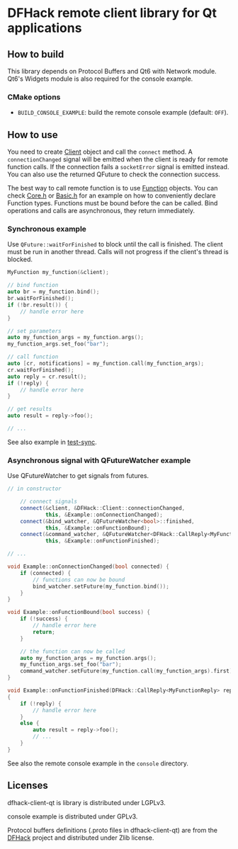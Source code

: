 DFHack remote client library for Qt applications
================================================

How to build
------------

This library depends on Protocol Buffers and Qt6 with Network module. Qt6's
Widgets module is also required for the console example.

### CMake options

 - `BUILD_CONSOLE_EXAMPLE`: build the remote console example (default: `OFF`).


How to use
----------

You need to create [Client](dfhack-client-qt/Client.h) object and call the
`connect` method. A `connectionChanged` signal will be emitted when the client
is ready for remote function calls. If the connection fails a `socketError`
signal is emitted instead. You can also use the returned QFuture to check the
connection success.

The best way to call remote function is to use
[Function](dfhack-client-qt/Function.h) objects. You can check
[Core.h](dfhack-client-qt/Core.h) or [Basic.h](dfhack-client-qt/Basic.h) for an
example on how to conveniently declare Function types. Functions must be bound
before the can be called. Bind operations and calls are asynchronous, they
return immediately. 

### Synchronous example

Use `QFuture::waitForFinished` to block until the call is finished. The client
must be run in another thread. Calls will not progress if the client's thread
is blocked.

```c++
MyFunction my_function(&client);

// bind function
auto br = my_function.bind();
br.waitForFinished();
if (!br.result()) {
    // handle error here
}

// set parameters
auto my_function_args = my_function.args();
my_function_args.set_foo("bar");

// call function
auto [cr, notifications] = my_function.call(my_function_args);
cr.waitForFinished();
auto reply = cr.result();
if (!reply) {
    // handle error here
}

// get results
auto result = reply->foo();

// ...
```

See also example in [test-sync](test/test-sync.cpp).


### Asynchronous signal with QFutureWatcher example

Use QFutureWatcher to get signals from futures.

```c++
// in constructor

    // connect signals
    connect(&client, &DFHack::Client::connectionChanged,
            this, &Example::onConnectionChanged);
    connect(&bind_watcher, &QFutureWatcher<bool>::finished,
            this, &Example::onFunctionBound);
    connect(&command_watcher, &QFutureWatcher<DFHack::CallReply<MyFunctionReply>>::finished,
            this, &Example::onFunctionFinished);

// ...

void Example::onConnectionChanged(bool connected) {
    if (connected) {
        // functions can now be bound
        bind_watcher.setFuture(my_function.bind());
    }
}

void Example::onFunctionBound(bool success) {
    if (!success) {
        // handle error here
        return;
    }

    // the function can now be called
    auto my_function_args = my_function.args();
    my_function_args.set_foo("bar");
    command_watcher.setFuture(my_function.call(my_function_args).first);
}

void Example::onFunctionFinished(DFHack::CallReply<MyFunctionReply> reply)
{
    if (!reply) {
        // handle error here
    }
    else {
        auto result = reply->foo();
        // ...
    }
}
```

See also the remote console example in the `console` directory.


Licenses
--------

dfhack-client-qt is library is distributed under LGPLv3.

console example is distributed under GPLv3.

Protocol buffers definitions (.proto files in dfhack-client-qt) are from the
[DFHack](https://github.com/DFHack/dfhack/) project and distributed under Zlib
license.
